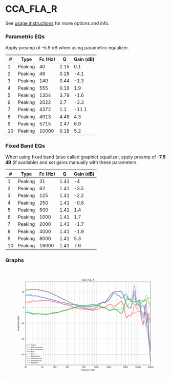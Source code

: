 # CCA_FLA_R
See [usage instructions](https://github.com/jaakkopasanen/AutoEq#usage) for more options and info.

### Parametric EQs
Apply preamp of -5.9 dB when using parametric equalizer.

|   # | Type    |   Fc (Hz) |    Q |   Gain (dB) |
|-----|---------|-----------|------|-------------|
|   1 | Peaking |        40 | 2.15 |         0.1 |
|   2 | Peaking |        48 | 0.28 |        -4.1 |
|   3 | Peaking |       140 | 0.44 |        -1.3 |
|   4 | Peaking |       555 | 0.19 |         1.9 |
|   5 | Peaking |      1354 | 3.79 |        -1.6 |
|   6 | Peaking |      2022 | 2.7  |        -3.3 |
|   7 | Peaking |      4372 | 1.1  |       -11.1 |
|   8 | Peaking |      4913 | 4.48 |         4.3 |
|   9 | Peaking |      5715 | 2.47 |         6.9 |
|  10 | Peaking |     10000 | 0.18 |         5.2 |

### Fixed Band EQs
When using fixed band (also called graphic) equalizer, apply preamp of **-7.9 dB** (if available) and set gains manually with these parameters.

|   # | Type    |   Fc (Hz) |    Q |   Gain (dB) |
|-----|---------|-----------|------|-------------|
|   1 | Peaking |        31 | 1.41 |        -4   |
|   2 | Peaking |        62 | 1.41 |        -3.5 |
|   3 | Peaking |       125 | 1.41 |        -2.2 |
|   4 | Peaking |       250 | 1.41 |        -0.6 |
|   5 | Peaking |       500 | 1.41 |         1.4 |
|   6 | Peaking |      1000 | 1.41 |         1.7 |
|   7 | Peaking |      2000 | 1.41 |        -1.7 |
|   8 | Peaking |      4000 | 1.41 |        -1.9 |
|   9 | Peaking |      8000 | 1.41 |         5.3 |
|  10 | Peaking |     16000 | 1.41 |         7.6 |

### Graphs
![](./CCA_FLA_R.png)
